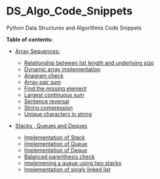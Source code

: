 # DS_Algo_Code_Snippets
Python Data Structures and Algorithms Code Snippets

**Table of contents:**
* [Array Sequences:](/code_snippets/01_Array_Sequences)
    
    * [Relationship between list length and underlying size](/code_snippets/01_Array_Sequences/Number_01.py)
    * [Dynamic array implementation](/code_snippets/01_Array_Sequences/Number_02.py)
    * [Anagram check](/code_snippets/01_Array_Sequences/Number_03.py)
    * [Array pair sum](/code_snippets/01_Array_Sequences/Number_04.py)
    * [Find the missing element](/code_snippets/01_Array_Sequences/Number_05.py)
    * [Largest continuous sum](/code_snippets/01_Array_Sequences/Number_06.py)
    * [Sentence reversal](/code_snippets/01_Array_Sequences/Number_07.py)
    * [String compression](/code_snippets/01_Array_Sequences/Number_08.py)
    * [Unique characters in string](/code_snippets/01_Array_Sequences/Number_09.py)

* [Stacks , Queues and Deques](/code_snippets/02_Stacks_Queues_Deques)
    * [Implementation of Stack](/code_snippets/02_Stacks_Queues_Deques/Number_01.py)
    * [Implementation of Queue](/code_snippets/02_Stacks_Queues_Deques/Number_02.py)
    * [Implementation of Deque](/code_snippets/02_Stacks_Queues_Deques/Number_03.py)
    * [Balanced parenthesis check](/code_snippets/02_Stacks_Queues_Deques/Number_04.py)
    * [implemening a queue using two stacks](/code_snippets/02_Stacks_Queues_Deques/Number_05.py)
    * [Implementation of singly linked list](/code_snippets/03_Linked_Lists/Number_01.py)